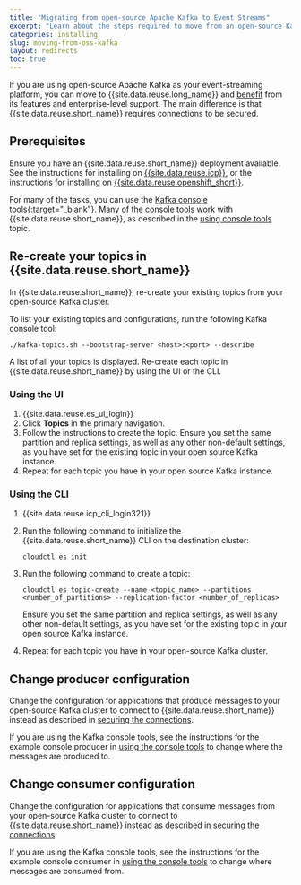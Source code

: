 ```yaml
---
title: "Migrating from open-source Apache Kafka to Event Streams"
excerpt: "Learn about the steps required to move from an open-source Kafka implementation to using Event Streams."
categories: installing
slug: moving-from-oss-kafka
layout: redirects
toc: true
---
```


If you are using open-source Apache Kafka as your event-streaming platform, you can move to {{site.data.reuse.long_name}} and [benefit](../../about/overview/) from its features and enterprise-level support. The main difference is that {{site.data.reuse.short_name}} requires connections to be secured.

## Prerequisites

Ensure you have an {{site.data.reuse.short_name}} deployment available. See the instructions for installing on [{{site.data.reuse.icp}}](../../installing/installing/), or the instructions for installing on [{{site.data.reuse.openshift_short}}](../../installing/installing-openshift).

For many of the tasks, you can use the [Kafka console tools](https://kafka.apache.org/quickstart){:target="_blank"}. Many of the console tools work with {{site.data.reuse.short_name}}, as described in the [using console tools](../../getting-started/using-kafka-console-tools/) topic.

## Re-create your topics in {{site.data.reuse.short_name}}

In {{site.data.reuse.short_name}}, re-create your existing topics from your open-source Kafka cluster.

To list your existing topics and configurations, run the following Kafka console tool:

`./kafka-topics.sh --bootstrap-server <host>:<port> --describe`

A list of all your topics is displayed. Re-create each topic in {{site.data.reuse.short_name}} by using the UI or the CLI.

### Using the UI

1. {{site.data.reuse.es_ui_login}}
2. Click **Topics** in the primary navigation.
3. Follow the instructions to create the topic. Ensure you set the same partition and replica settings, as well as any other non-default settings, as you have set for the existing topic in your open source Kafka instance.
4. Repeat for each topic you have in your open source Kafka instance.

### Using the CLI

1. {{site.data.reuse.icp_cli_login321}}
2. Run the following command to initialize the {{site.data.reuse.short_name}} CLI on the destination cluster:

   `cloudctl es init`

3. Run the following command to create a topic:

   `cloudctl es topic-create --name <topic_name> --partitions <number_of_partitions> --replication-factor <number_of_replicas>`

    Ensure you set the same partition and replica settings, as well as any other non-default settings, as you have set for the existing topic in your open source Kafka instance.
4. Repeat for each topic you have in your open-source Kafka cluster.

## Change producer configuration

Change the configuration for applications that produce messages to your open-source Kafka cluster to connect to {{site.data.reuse.short_name}} instead as described in [securing the connections](../../getting-started/client/#securing-the-connection).

If you are using the Kafka console tools, see the instructions for the example console producer in [using the console tools](../../getting-started/using-kafka-console-tools/#using-the-console-tools-with-ibm-event-streams) to change where the messages are produced to.

## Change consumer configuration

Change the configuration for applications that consume messages from your open-source Kafka cluster to connect to {{site.data.reuse.short_name}} instead as described in [securing the connections](../../getting-started/client/#securing-the-connection).

If you are using the Kafka console tools, see the instructions for the example console consumer in [using the console tools](../../getting-started/using-kafka-console-tools/#using-the-console-tools-with-ibm-event-streams) to change where messages are consumed from.
